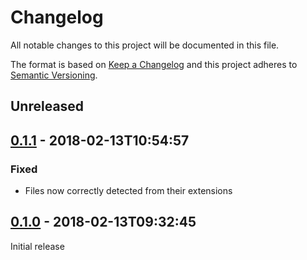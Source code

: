 Changelog
==========
All notable changes to this project will be documented in this file.

The format is based on [Keep a Changelog](http://keepachangelog.com/) and this project adheres to
[Semantic Versioning](http://semver.org/).

## Unreleased

## [0.1.1] - 2018-02-13T10:54:57
[0.1.1]: https://github.com/Evpok/language-conllu/compare/v0.1.0...v0.1.1
### Fixed
  - Files now correctly detected from their extensions

## [0.1.0] - 2018-02-13T09:32:45
[0.1.0]: https://github.com/Evpok/language-conllu/releases/tag/v0.1.0
Initial release

